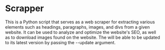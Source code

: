 # Scrapper

This is a Python script that serves as a web scraper for extracting various elements such as headings, paragraphs, images, and divs from a given website. It can be used to analyze and optimize the website's SEO, as well as to download images found on the website. The will be able to be updated to its latest version by passing the --update argument.
